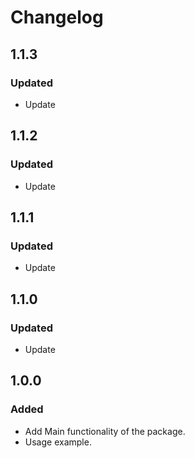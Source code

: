 # Changelog

## 1.1.3
### Updated
- Update

## 1.1.2
### Updated
- Update

## 1.1.1
### Updated
- Update

## 1.1.0
### Updated
- Update

## 1.0.0
### Added
- Add Main functionality of the package.
- Usage example.